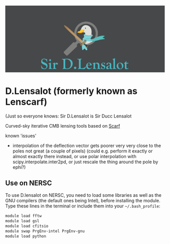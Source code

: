 ![alt text](dlensalot2.PNG)
# D.Lensalot (formerly known as Lenscarf)

(Just so everyone knows: Sir D.Lensalot is Sir Ducc Lensalot

Curved-sky iterative CMB lensing tools based on [Scarf](https://github.com/samuelsimko/scarf)


known 'issues'
* interpolation of the deflection vector gets poorer very very close to the poles not great (a couple of pixels)
  (could e.g. perform it exactly or almost exactly there instead, or use polar interpolation with scipy.interpolate.inter2pd,
  or just rescale the thing around the pole by ephi?)



## Use on NERSC

To use D.lensalot on NERSC, you need to load some libraries as well as the GNU compilers (the default ones being Intel), before installing the module.
Type these lines in the terminal or include them into your `~/.bash_profile`:

```
module load fftw
module load gsl
module load cfitsio
module swap PrgEnv-intel PrgEnv-gnu
module load python
```


